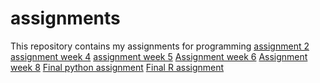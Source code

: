 # assignments
This repository contains my assignments for programming
[assignment 2](http://localhost:8888/notebooks/Assignment_week_2.ipynb)
[assignment week 4](https://github.com/maximdevree/assignments/blob/master/Assignment_week_4.ipynb)
[assignment week 5](https://github.com/maximdevree/assignments/blob/master/Assignment_week_5.ipynb)
[Assignment week 6](https://github.com/maximdevree/assignments/blob/master/assignment4.ipynb)
[Assignment week 8](https://github.com/maximdevree/assignments/blob/master/assignment5.ipynb)
[Final python assignment](https://github.com/maximdevree/assignments/blob/master/Final_Assignment_Python_1_students.ipynb)
[Final R assignment](https://github.com/maximdevree/assignments/blob/master/OECD_R_exam%20(1).ipynb)
